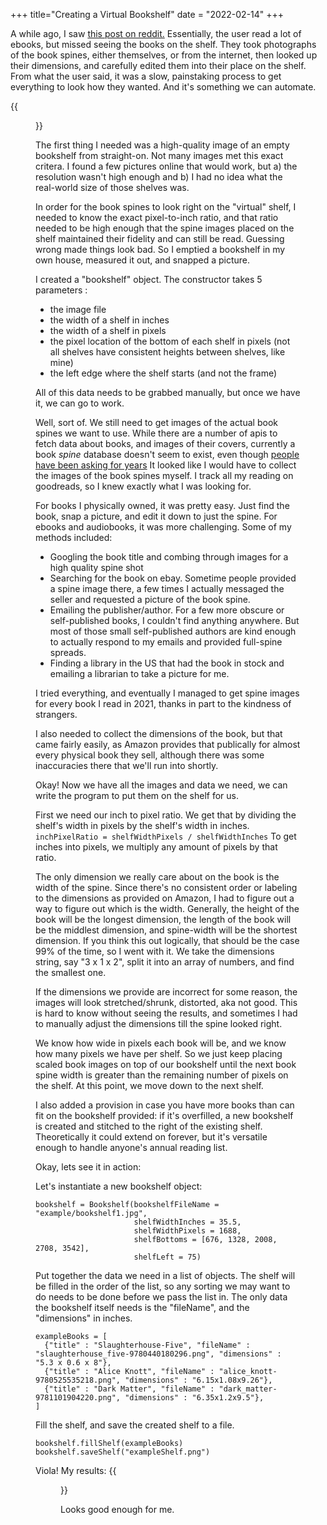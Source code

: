 +++
title="Creating a Virtual Bookshelf"
date = "2022-02-14"
+++


A while ago, I saw [this post on reddit.](https://reddit.com) Essentially, the user read a lot of ebooks, but missed seeing the books on the shelf. They took photographs of the book spines, either themselves, or from the internet, then looked up their dimensions, and carefully edited them into their place on the shelf. From what the user said, it was a slow, painstaking process to get everything to look how they wanted. And it's something we can automate.

{{<figure src="https://i.imgur.com/SSqMDRB.jpg" alt="empty_bookshelf" class="right" width="200px">}}

The first thing I needed was a high-quality image of an empty bookshelf from straight-on. Not many images met this exact critera. I found a few pictures online that would work, but a) the resolution wasn't high enough and b) I had no idea what the real-world size of those shelves was.

In order for the book spines to look right on the "virtual" shelf, I needed to know the exact pixel-to-inch ratio, and that ratio needed to be high enough that the spine images placed on the shelf maintained their fidelity and can still be read. Guessing wrong made things look bad. So I emptied a bookshelf in my own house, measured it out, and snapped a picture.


I created a "bookshelf" object. The constructor takes 5 parameters :
- the image file
- the width of a shelf in inches
- the width of a shelf in pixels
- the pixel location of the bottom of each shelf in pixels (not all shelves have consistent heights between shelves, like mine)
- the left edge where the shelf starts (and not the frame)

All of this data needs to be grabbed manually, but once we have it, we can go to work.

Well, sort of. We still need to get images of the actual book spines we want to use. While there are a number of apis to fetch data about books, and images of their covers, currently a book *spine* database doesn't seem to exist, even though [people have been asking for years](https://www.reddit.com/r/books/comments/11xt4u/is_there_an_online_database_of_book_spine_pictures/) It looked like I would have to collect the images of the book spines myself. I track all my reading on goodreads, so I knew exactly what I was looking for.

For books I physically owned, it was pretty easy. Just find the book, snap a picture, and edit it down to just the spine. For ebooks and audiobooks, it was more challenging. Some of my methods included:
- Googling the book title and combing through images for a high quality spine shot
- Searching for the book on ebay. Sometime people provided a spine image there, a few times I actually messaged the seller and requested a picture of the book spine.
- Emailing the publisher/author. For a few more obscure or self-published books, I couldn't find anything anywhere. But most of those small self-published authors are kind enough to actually respond to my emails and provided full-spine spreads.
- Finding a library in the US that had the book in stock and emailing a librarian to take a picture for me.

I tried everything, and eventually I managed to get spine images for every book I read in 2021, thanks in part to the kindness of strangers.

I also needed to collect the dimensions of the book, but that came fairly easily, as Amazon provides that publically for almost every physical book they sell, although there was some inaccuracies there that we'll run into shortly.

Okay! Now we have all the images and data we need, we can write the program to put them on the shelf for us.

First we need our inch to pixel ratio. We get that by dividing the shelf's width in pixels by the shelf's width in inches. 
```inchPixelRatio = shelfWidthPixels / shelfWidthInches```
To get inches into pixels, we multiply any amount of pixels by that ratio.

The only dimension we really care about on the book is the width of the spine. Since there's no consistent order or labeling to the dimensions as provided on Amazon, I had to figure out a way to figure out which is the width. Generally, the height of the book will be the longest dimension, the length of the book will be the middlest dimension, and spine-width will be the shortest dimension. If you think this out logically, that should be the case 99% of the time, so I went with it. We take the dimensions string, say "3 x 1 x 2", split it into an array of numbers, and find the smallest one. 

If the dimensions we provide are incorrect for some reason, the images will look stretched/shrunk, distorted, aka not good. This is hard to know without seeing the results, and sometimes I had to manually adjust the dimensions till the spine looked right.

We know how wide in pixels each book will be, and we know how many pixels we have per shelf. So we just keep placing scaled book images on top of our bookshelf until the next book spine width is greater than the remaining number of pixels on the shelf. At this point, we move down to the next shelf.

I also added a provision in case you have more books than can fit on the bookshelf provided: if it's overfilled, a new bookshelf is created and stitched to the right of the existing shelf. Theoretically it could extend on forever, but it's versatile enough to handle anyone's annual reading list.

Okay, lets see it in action:

Let's instantiate a new bookshelf object:

```
bookshelf = Bookshelf(bookshelfFileName = "example/bookshelf1.jpg", 
                      shelfWidthInches = 35.5, 
                      shelfWidthPixels = 1688, 
                      shelfBottoms = [676, 1328, 2008, 2708, 3542], 
                      shelfLeft = 75)
```

Put together the data we need in a list of objects. The shelf will be filled in the order of the list, so any sorting we may want to do needs to be done before we pass the list in. The only data the bookshelf itself needs is the "fileName", and the "dimensions" in inches.
```
exampleBooks = [
  {"title" : "Slaughterhouse-Five", "fileName" : "slaughterhouse_five-9780440180296.png", "dimensions" : "5.3 x 0.6 x 8"},
  {"title" : "Alice Knott", "fileName" : "alice_knott-9780525535218.png", "dimensions" : "6.15x1.08x9.26"},
  {"title" : "Dark Matter", "fileName" : "dark_matter-9781101904220.png", "dimensions" : "6.35x1.2x9.5"},
]
```

Fill the shelf, and save the created shelf to a file.
```
bookshelf.fillShelf(exampleBooks)
bookshelf.saveShelf("exampleShelf.png")
```

Viola! My results:
{{<figure src="https://i.redd.it/2wvq9iqpqth81.png" class="center">}}

Looks good enough for me.